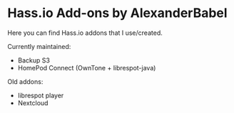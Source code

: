 # Hass.io Add-ons by AlexanderBabel

Here you can find Hass.io addons that I use/created.

Currently maintained:
- Backup S3
- HomePod Connect (OwnTone + librespot-java)

Old addons:
- librespot player
- Nextcloud
